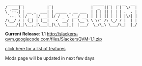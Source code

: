
```
 _______            _                   _____  _   _ __  __
/  ___| |          | |                 |  _  || | | |  \/  |
\ `--.| | __ _  ___| | _____ _ __ ___  | | | || | | | .  . |
 `--. \ |/ _` |/ __| |/ / _ \ '__/ __| | | | || | | | |\/| |
/\__/ / | (_| | (__|   <  __/ |  \__ \ \ \/' /\ \_/ / |  | |
\____/|_|\__,_|\___|_|\_\___|_|  |___/  \_/\_\ \___/\_|  |_/
```

**Current Release**: 1.1 http://slackers-qvm.googlecode.com/files/SlackersQVM-1.1.zip

[click here for a list of features](http://code.google.com/p/slackers-qvm/wiki/Features)

Mods page will be updated in next few days
